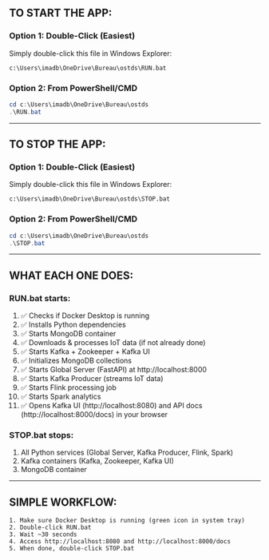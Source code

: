 ## **TO START THE APP:**

### **Option 1: Double-Click (Easiest)**

Simply double-click this file in Windows Explorer:

```
c:\Users\imadb\OneDrive\Bureau\ostds\RUN.bat
```

### **Option 2: From PowerShell/CMD**

```powershell
cd c:\Users\imadb\OneDrive\Bureau\ostds
.\RUN.bat
```

---

## **TO STOP THE APP:**

### **Option 1: Double-Click (Easiest)**

Simply double-click this file in Windows Explorer:

```
c:\Users\imadb\OneDrive\Bureau\ostds\STOP.bat
```

### **Option 2: From PowerShell/CMD**

```powershell
cd c:\Users\imadb\OneDrive\Bureau\ostds
.\STOP.bat
```

---

## **WHAT EACH ONE DOES:**

### **RUN.bat starts:**

1. ✅ Checks if Docker Desktop is running
2. ✅ Installs Python dependencies
3. ✅ Starts MongoDB container
4. ✅ Downloads & processes IoT data (if not already done)
5. ✅ Starts Kafka + Zookeeper + Kafka UI
6. ✅ Initializes MongoDB collections
7. ✅ Starts Global Server (FastAPI) at http://localhost:8000
8. ✅ Starts Kafka Producer (streams IoT data)
9. ✅ Starts Flink processing job
10. ✅ Starts Spark analytics
11. ✅ Opens Kafka UI (http://localhost:8080) and API docs (http://localhost:8000/docs) in your browser

### **STOP.bat stops:**

1.  All Python services (Global Server, Kafka Producer, Flink, Spark)
2.  Kafka containers (Kafka, Zookeeper, Kafka UI)
3.  MongoDB container

---

## **SIMPLE WORKFLOW:**

```
1. Make sure Docker Desktop is running (green icon in system tray)
2. Double-click RUN.bat
3. Wait ~30 seconds
4. Access http://localhost:8080 and http://localhost:8000/docs
5. When done, double-click STOP.bat
```
